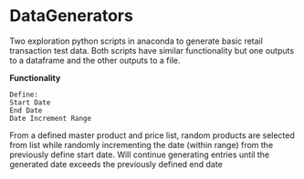 # DataGenerators
Two exploration python scripts in anaconda to generate basic retail transaction test data.  Both scripts have similar functionality but one outputs to a dataframe and the other outputs to a file.

<b>Functionality</b>

    Define:
    Start Date
    End Date
    Date Increment Range
  
From a defined master product and price list, random products are selected from list while randomly incrementing the date (within range) from the previously define start date.  Will continue generating entries until the generated date exceeds the previously defined end date
